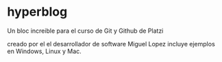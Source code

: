 # hyperblog
Un bloc increible para el curso de Git y Github de Platzi

creado por el el desarrollador de software Miguel Lopez
incluye ejemplos en Windows, Linux y Mac.

